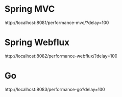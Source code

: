 # Spring MVC <br>
http://localhost:8081/performance-mvc/?delay=100

# Spring Webflux<BR>
http://localhost:8082/performance-webflux/?delay=100

# Go<BR>
http://localhost:8083/performance-go?delay=100
